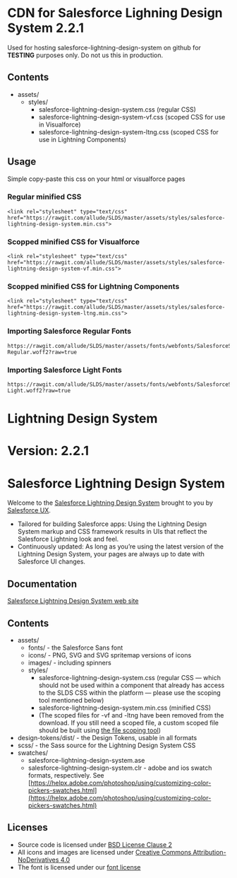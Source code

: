 # CDN for Salesforce Lighning Design System 2.2.1
Used for hosting salesforce-lightning-design-system on github for **TESTING** purposes only. Do not us this in production.

## Contents

* assets/
  - styles/
    - salesforce-lightning-design-system.css (regular CSS)
    - salesforce-lightning-design-system-vf.css (scoped CSS for use in Visualforce)
    - salesforce-lightning-design-system-ltng.css (scoped CSS for use in Lightning Components)


## Usage

Simple copy-paste this css on your html or visualforce pages

### Regular minified CSS 

    <link rel="stylesheet" type="text/css" href="https://rawgit.com/allude/SLDS/master/assets/styles/salesforce-lightning-design-system.min.css">


### Scopped minified CSS for Visualforce

    <link rel="stylesheet" type="text/css" href="https://rawgit.com/allude/SLDS/master/assets/styles/salesforce-lightning-design-system-vf.min.css">


### Scopped minified CSS for Lightning Components

    <link rel="stylesheet" type="text/css" href="https://rawgit.com/allude/SLDS/master/assets/styles/salesforce-lightning-design-system-ltng.min.css">

### Importing Salesforce Regular Fonts

    https://rawgit.com/allude/SLDS/master/assets/fonts/webfonts/SalesforceSans-Regular.woff2?raw=true

### Importing Salesforce Light Fonts

    https://rawgit.com/allude/SLDS/master/assets/fonts/webfonts/SalesforceSans-Light.woff2?raw=true

# Lightning Design System 
# Version: 2.2.1 
# Salesforce Lightning Design System

Welcome to the [Salesforce Lightning Design System](https://www.lightningdesignsystem.com) brought to you by [Salesforce UX](https://twitter.com/salesforceux).

* Tailored for building Salesforce apps: Using the Lightning Design System markup and CSS framework results in UIs that reflect the Salesforce Lightning look and feel.
* Continuously updated: As long as you’re using the latest version of the Lightning Design System, your pages are always up to date with Salesforce UI changes.

## Documentation

[Salesforce Lightning Design System web site](https://www.lightningdesignsystem.com)

## Contents

* assets/
  - fonts/ - the Salesforce Sans font
  - icons/ - PNG, SVG and SVG spritemap versions of icons
  - images/ - including spinners
  - styles/
    - salesforce-lightning-design-system.css (regular CSS — which should not be used within a component that already has access to the SLDS CSS within the platform — please use the scoping tool mentioned below)
    - salesforce-lightning-design-system.min.css (minified CSS)
    - (The scoped files for -vf and -ltng have been removed from the download. If you still need a scoped file, a custom scoped file should be built using [the file scoping tool](https://tools.lightningdesignsystem.com/css-customizer))
* design-tokens/dist/ - the Design Tokens, usable in all formats
* scss/ - the Sass source for the Lightning Design System CSS
* swatches/
  - salesforce-lightning-design-system.ase
  - salesforce-lightning-design-system.clr - adobe and ios swatch formats, respectively. See [https://helpx.adobe.com/photoshop/using/customizing-color-pickers-swatches.html](https://helpx.adobe.com/photoshop/using/customizing-color-pickers-swatches.html)

## Licenses

* Source code is licensed under [BSD License Clause 2](http://opensource.org/licenses/BSD-2-Clause)
* All icons and images are licensed under [Creative Commons Attribution-NoDerivatives 4.0](http://creativecommons.org/licenses/by-nd/4.0/)
* The font is licensed under our [font license](https://www.lightningdesignsystem.com/assets/licenses/License-for-font.txt)
